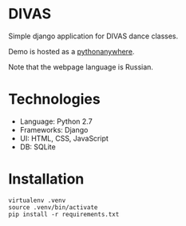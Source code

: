 # DIVAS

Simple django application for DIVAS dance classes.

Demo is hosted as a [pythonanywhere](https://http://yevheniia.pythonanywhere.com/).

Note that the webpage language is Russian.

# Technologies

* Language: Python 2.7
* Frameworks: Django
* UI: HTML, CSS, JavaScript
* DB: SQLite

# Installation

```
virtualenv .venv
source .venv/bin/activate
pip install -r requirements.txt
```
